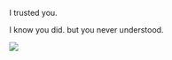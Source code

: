 I trusted you.

I know you did. but you never understood.

![](![https://github.com/user-attachments/assets/63a614e3-134b-4b42-82ee-46fedf2628eb)
